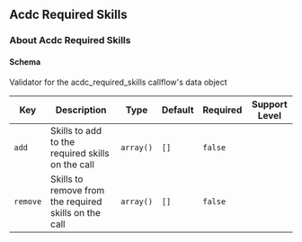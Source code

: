 ## Acdc Required Skills

### About Acdc Required Skills

#### Schema

Validator for the acdc_required_skills callflow's data object



Key | Description | Type | Default | Required | Support Level
--- | ----------- | ---- | ------- | -------- | -------------
`add` | Skills to add to the required skills on the call | `array()` | `[]` | `false` |  
`remove` | Skills to remove from the required skills on the call | `array()` | `[]` | `false` |  



